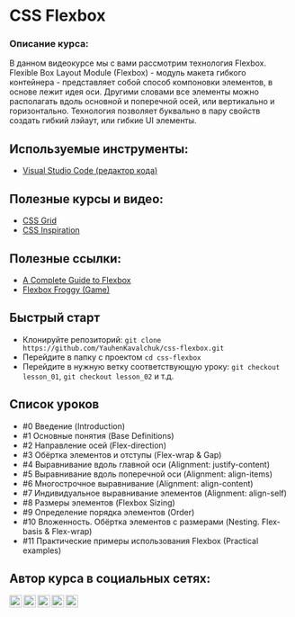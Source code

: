# CSS Flexbox

### Описание курса:
В данном видеокурсе мы с вами рассмотрим технология Flexbox.
Flexible Box Layout Module (Flexbox) - модуль макета гибкого контейнера - представляет собой способ компоновки элементов, в основе лежит идея оси. Другими словами все элементы можно располагать вдоль основной и поперечной осей, или вертикально и горизонтально.
Технология позволяет буквально в пару свойств создать гибкий лэйаут, или гибкие UI элементы.

## Используемые инструменты:
- [Visual Studio Code (редактор кода)](https://code.visualstudio.com)

## Полезные курсы и видео:
- [CSS Grid](https://www.youtube.com/playlist?list=PLNkWIWHIRwMHlq6yOP65F_rNH5wID1U21)
- [CSS Inspiration](https://www.youtube.com/playlist?list=PLNkWIWHIRwMEosiVP_3B-h4fE7CIfZ7pI)

## Полезные ссылки:
- [A Complete Guide to Flexbox](https://css-tricks.com/snippets/css/a-guide-to-flexbox/)
- [Flexbox Froggy (Game)](https://flexboxfroggy.com/#ru)

## Быстрый старт
- Клонируйте репозиторий: `git clone https://github.com/YauhenKavalchuk/css-flexbox.git`
- Перейдите в папку с проектом `cd css-flexbox`
- Перейдите в нужную ветку соответствующую уроку: `git checkout lesson_01`, `git checkout lesson_02` и т.д.

## Список уроков
- #0 Введение (Introduction)
- #1 Основные понятия (Base Definitions)
- #2 Направление осей (Flex-direction)
- #3 Обёртка элементов и отступы (Flex-wrap & Gap)
- #4 Выравнивание вдоль главной оси (Alignment: justify-content)
- #5 Выравнивание вдоль поперечной оси (Alignment: align-items)
- #6 Многострочное выравнивание (Alignment: align-content)
- #7 Индивидуальное выравнивание элементов (Alignment: align-self)
- #8 Размеры элементов (Flexbox Sizing)
- #9 Определение порядка элементов (Order)
- #10 Вложенность. Обёртка элементов с размерами (Nesting. Flex-basis & Flex-wrap)
- #11 Практические примеры использования Flexbox (Practical examples)

## Автор курса в социальных сетях:

[<img align="left" alt="webDev | YouTube" width="22px" src="https://cdn.jsdelivr.net/npm/simple-icons@v3/icons/youtube.svg" />][youtube]
[<img align="left" alt="webDev | Instagram" width="22px" src="https://cdn.jsdelivr.net/npm/simple-icons@v3/icons/instagram.svg" />][instagram]
[<img align="left" alt="webDev | LinkedIn" width="22px" src="https://cdn.jsdelivr.net/npm/simple-icons@v3/icons/linkedin.svg" />][linkedin]
[<img align="left" alt="webDev | VK" width="22px" src="https://cdn.jsdelivr.net/npm/simple-icons@v3/icons/vk.svg" />][vk]
[<img align="left" alt="webDev | Twitter" width="22px" src="https://cdn.jsdelivr.net/npm/simple-icons@v3/icons/twitter.svg" />][twitter]&nbsp;

[youtube]: https://youtube.com/YauhenKavalchuk
[instagram]: https://instagram.com/YauhenKavalchuk
[linkedin]: https://linkedin.com/in/YauhenKavalchuk
[vk]: https://vk.com/YauhenKavalchuk
[twitter]: https://twitter.com/YauhenKavalchuk
